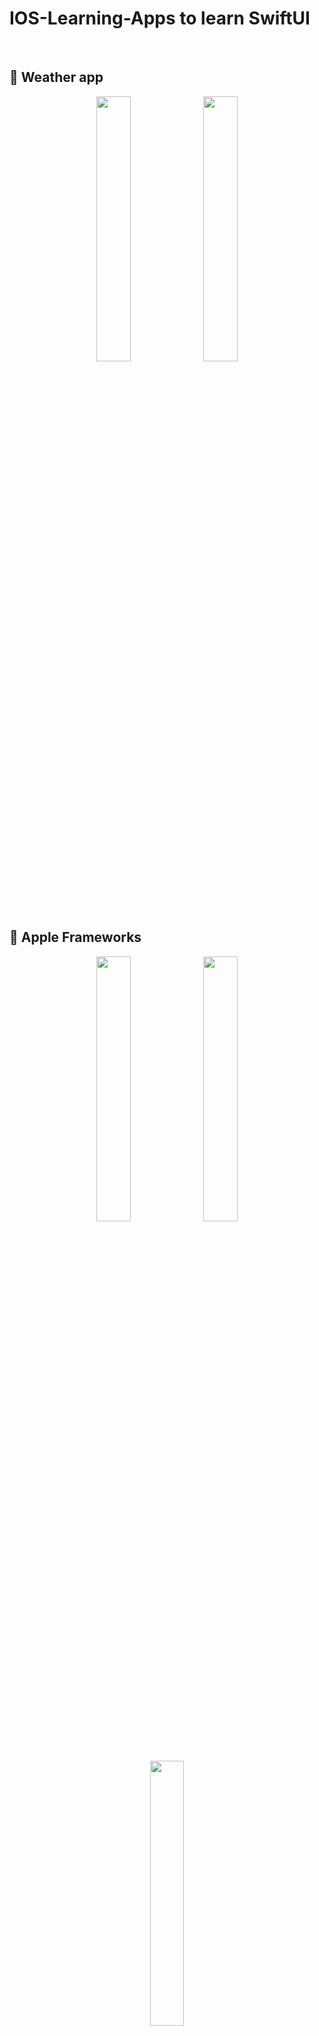 # IOS-Learning-Apps to learn SwiftUI

<br />

## 🚀 Weather app

<div align="center">
	<img width = "33%" src="https://github.com/user-attachments/assets/c4f89dd9-0c7b-4aac-b1bb-a16799a4e17b">
         <img width = "33%" src="https://github.com/user-attachments/assets/909d1e0d-cbcd-45c2-9eb8-68efe8adc492">
</div>

<br />

## 🚀 Apple Frameworks 

<div align="center">
	<img width = "33%" src="https://github.com/user-attachments/assets/437e0d69-c30b-4bac-ae6d-a0086adda435">
  <img width = "33%" src="https://github.com/user-attachments/assets/0a353c6f-a4b6-42ae-b1e1-2ae7765ad8fb">
  <img width = "33%" src="https://github.com/user-attachments/assets/721b12ea-759f-463d-945c-5927bd8b9043">
</div>

<br />

## 🚀 Barcode Scanner

<div align="center">
	<img width = "33%" src="https://github.com/user-attachments/assets/19fb5c2a-5158-4266-b9f8-f63a3688e3c9">
  <img width = "33%" src="https://github.com/user-attachments/assets/22508b89-9213-4d8b-a55e-9e20453508af">
</div>





